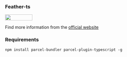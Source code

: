 ### Feather-ts

<img src="https://travis-ci.org/feather-ts/feather.svg?branch=master" width="90" height="20">

Find more information from the [official website](http://www.feather-ts.com)

### Requirements

`npm install parcel-bundler parcel-plugin-typescript -g`
